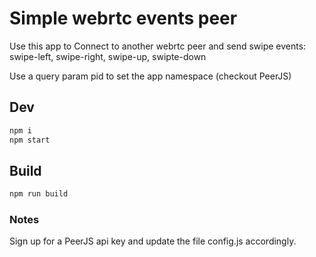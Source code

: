 # Simple webrtc events peer

Use this app to Connect to another webrtc peer and send swipe events: swipe-left, swipe-right, swipe-up, swipte-down

Use a query param pid to set the app namespace (checkout PeerJS)

## Dev

```sh
npm i
npm start
```

## Build

```sh
npm run build
```

### Notes

Sign up for a PeerJS api key and update the file config.js accordingly.

